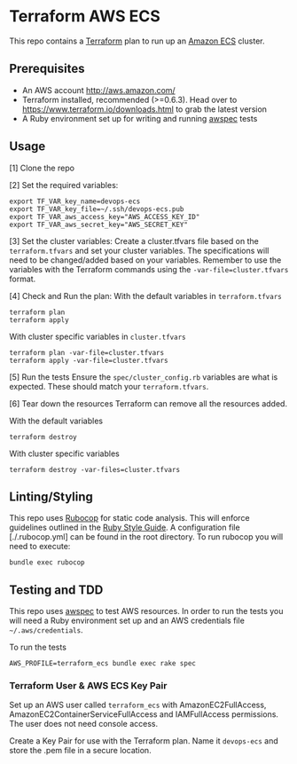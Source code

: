 # Terraform AWS ECS
This repo contains a [Terraform](https://www.terraform.io/) plan to run up an
[Amazon ECS](http://docs.aws.amazon.com/AmazonECS/latest/developerguide/Welcome.html)
cluster.

## Prerequisites
* An AWS account http://aws.amazon.com/
* Terraform installed, recommended (>=0.6.3). Head over to https://www.terraform.io/downloads.html
to grab the latest version
* A Ruby environment set up for writing and running [awspec](https://github.com/k1LoW/awspec) 
tests

## Usage
[1] Clone the repo

[2] Set the required variables:
```
export TF_VAR_key_name=devops-ecs
export TF_VAR_key_file=~/.ssh/devops-ecs.pub
export TF_VAR_aws_access_key="AWS_ACCESS_KEY_ID"
export TF_VAR_aws_secret_key="AWS_SECRET_KEY"
```
[3] Set the cluster variables:
Create a cluster.tfvars file based on the `terraform.tfvars` and set your
cluster variables. The specifications will need to be changed/added based on
your variables. Remember to use the variables with the Terraform commands
using the `-var-file=cluster.tfvars` format.

[4] Check and Run the plan:
With the default variables in `terraform.tfvars`
```
terraform plan
terraform apply 
```
With cluster specific variables in `cluster.tfvars`
```
terraform plan -var-file=cluster.tfvars
terraform apply -var-file=cluster.tfvars
```
[5] Run the tests
Ensure the `spec/cluster_config.rb` variables are what is expected. These
should match your `terraform.tfvars`.

[6] Tear down the resources
Terraform can remove all the resources added.

With the default variables
```
terraform destroy
```
With cluster specific variables
```
terraform destroy -var-files=cluster.tfvars
```

## Linting/Styling
This repo uses [Rubocop](http://rubocop.readthedocs.io/en/latest/) for static
code analysis. This will enforce guidelines outlined in the [Ruby Style Guide](https://github.com/bbatsov/ruby-style-guide).
A configuration file [./.rubocop.yml] can be found in the root directory. To
run rubocop you will need to execute:
```
bundle exec rubocop
```

## Testing and TDD
This repo uses [awspec](https://github.com/k1LoW/awspec) to test AWS resources.
In order to run the tests you will need a Ruby environment set up and an AWS
credentials file `~/.aws/credentials`.

To run the tests
```
AWS_PROFILE=terraform_ecs bundle exec rake spec
```

### Terraform User & AWS ECS Key Pair
Set up an AWS user called `terraform_ecs` with  AmazonEC2FullAccess, 
AmazonEC2ContainerServiceFullAccess and IAMFullAccess permissions. The user 
does not need console access.

Create a Key Pair for use with the Terraform plan. Name it `devops-ecs` and
store the .pem file in a secure location.
